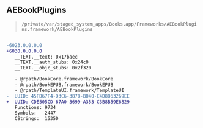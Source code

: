 ## AEBookPlugins

> `/private/var/staged_system_apps/Books.app/Frameworks/AEBookPlugins.framework/AEBookPlugins`

```diff

-6023.0.0.0.0
+6030.0.0.0.0
   __TEXT.__text: 0x17baec
   __TEXT.__auth_stubs: 0x24c0
   __TEXT.__objc_stubs: 0x2f320

   - @rpath/BookCore.framework/BookCore
   - @rpath/BookEPUB.framework/BookEPUB
   - @rpath/TemplateUI.framework/TemplateUI
-  UUID: 45FD67F4-D3C6-3878-B040-C4D8863269EE
+  UUID: CDE505CD-67A0-3699-A353-C3B8B59E6829
   Functions: 9734
   Symbols:   2447
   CStrings:  15350

```

